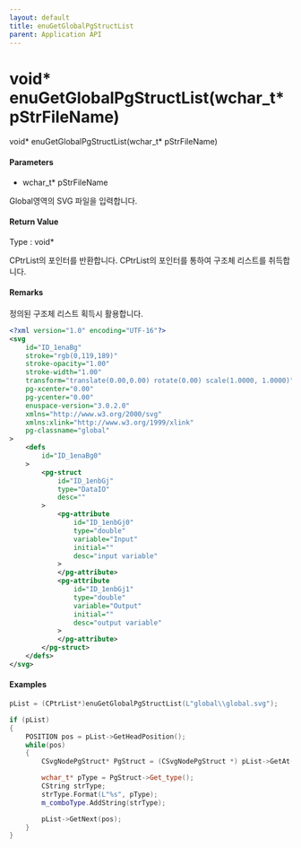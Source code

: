 ```yaml
---
layout: default
title: enuGetGlobalPgStructList
parent: Application API
---
```

# void\* enuGetGlobalPgStructList\(wchar\_t\* pStrFileName\)

void\* enuGetGlobalPgStructList\(wchar\_t\* pStrFileName\)

#### Parameters

* wchar\_t\* pStrFileName

Global영역의 SVG 파일을 입력합니다.

#### Return Value

Type : void\*

CPtrList의 포인터를 반환합니다. CPtrList의 포인터를 통하여 구조체 리스트를 취득합니다.

#### Remarks

정의된 구조체 리스트 획득시 활용합니다.

```xml
<?xml version="1.0" encoding="UTF-16"?>
<svg
	id="ID_1enaBg"
	stroke="rgb(0,119,189)"
	stroke-opacity="1.00"
	stroke-width="1.00"
	transform="translate(0.00,0.00) rotate(0.00) scale(1.0000, 1.0000)"
	pg-xcenter="0.00"
	pg-ycenter="0.00"
	enuspace-version="3.0.2.0"
	xmlns="http://www.w3.org/2000/svg"
	xmlns:xlink="http://www.w3.org/1999/xlink"
	pg-classname="global"
>
	<defs
		id="ID_1enaBg0"
	>
		<pg-struct
			id="ID_1enbGj"
			type="DataIO"
			desc=""
		>
			<pg-attribute
				id="ID_1enbGj0"
				type="double"
				variable="Input"
				initial=""
				desc="input variable"
			>
			</pg-attribute>
			<pg-attribute
				id="ID_1enbGj1"
				type="double"
				variable="Output"
				initial=""
				desc="output variable"
			>
			</pg-attribute>
		</pg-struct>
	</defs>
</svg>
```

#### Examples

```cpp
pList = (CPtrList*)enuGetGlobalPgStructList(L"global\\global.svg");

if (pList)
{
	POSITION pos = pList->GetHeadPosition();
	while(pos)
	{
		CSvgNodePgStruct* PgStruct = (CSvgNodePgStruct *) pList->GetAt(pos);

		wchar_t* pType = PgStruct->Get_type();
		CString strType;
		strType.Format(L"%s", pType);
		m_comboType.AddString(strType);

		pList->GetNext(pos);
	}
}
```



